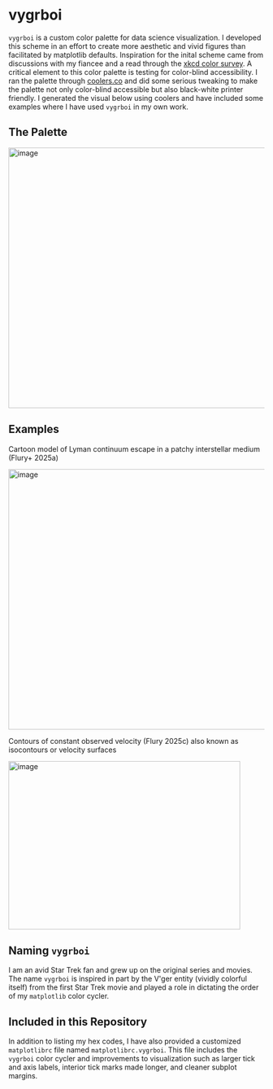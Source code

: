 # vygrboi

`vygrboi` is a custom color palette for data science visualization. I developed this scheme in an effort to create more aesthetic and vivid figures than facilitated by matplotlib defaults. Inspiration for the inital scheme came from discussions with my fiancee and a read through the [xkcd color survey](https://xkcd.com/color/rgb/). A critical element to this color palette is testing for color-blind accessibility. I ran the palette through [coolers.co](https://coolors.co/) and did some serious tweaking to make the palette not only color-blind accessible but also black-white printer friendly. I generated the visual below using coolers and have included some examples where I have used `vygrboi` in my own work.

## The Palette

<img width="512" alt="image" src="https://github.com/user-attachments/assets/2ce6e3ad-34cd-47e3-bad1-18c1d4ad1a59">

## Examples

Cartoon model of Lyman continuum escape in a patchy interstellar medium (Flury+ 2025a)

<img width="512" alt="image" src="https://github.com/sflury/vygrboi/assets/42982705/77a65155-f804-488d-95b3-47bacbea6bd9">

Contours of constant observed velocity (Flury 2025c) also known as isocontours or velocity surfaces

<img width="456" height="331" alt="image" src="https://github.com/user-attachments/assets/32707da7-35f7-46f6-a363-3e6f491d3b00" />


## Naming `vygrboi`

I am an avid Star Trek fan and grew up on the original series and movies. The name `vygrboi` is inspired in part by the V'ger entity (vividly colorful itself) from the first Star Trek movie and played a role in dictating the order of my `matplotlib` color cycler.

## Included in this Repository

In addition to listing my hex codes, I have also provided a customized `matplotlibrc` file named `matplotlibrc.vygrboi`. This file includes the `vygrboi` color cycler and improvements to visualization such as larger tick and axis labels, interior tick marks made longer, and cleaner subplot margins.
